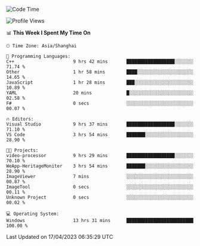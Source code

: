 <!--START_SECTION:waka-->
![Code Time](http://img.shields.io/badge/Code%20Time-862%20hrs%2055%20mins-blue)

![Profile Views](http://img.shields.io/badge/Profile%20Views-4-blue)

📊 **This Week I Spent My Time On** 

```text
🕑︎ Time Zone: Asia/Shanghai

💬 Programming Languages: 
C++                      9 hrs 42 mins       ██████████████████░░░░░░░   71.74 % 
Other                    1 hr 58 mins        ████░░░░░░░░░░░░░░░░░░░░░   14.65 % 
JavaScript               1 hr 28 mins        ███░░░░░░░░░░░░░░░░░░░░░░   10.89 % 
YAML                     20 mins             █░░░░░░░░░░░░░░░░░░░░░░░░   02.58 % 
F#                       0 secs              ░░░░░░░░░░░░░░░░░░░░░░░░░   00.07 % 

🔥 Editors: 
Visual Studio            9 hrs 37 mins       ██████████████████░░░░░░░   71.10 % 
VS Code                  3 hrs 54 mins       ███████░░░░░░░░░░░░░░░░░░   28.90 % 

🐱‍💻 Projects: 
video-processor          9 hrs 29 mins       ██████████████████░░░░░░░   70.10 % 
WeApp-HeritageMoniter    3 hrs 54 mins       ███████░░░░░░░░░░░░░░░░░░   28.90 % 
ImageViewer              7 mins              ░░░░░░░░░░░░░░░░░░░░░░░░░   00.87 % 
ImageTool                0 secs              ░░░░░░░░░░░░░░░░░░░░░░░░░   00.11 % 
Unknown Project          0 secs              ░░░░░░░░░░░░░░░░░░░░░░░░░   00.02 % 

💻 Operating System: 
Windows                  13 hrs 31 mins      █████████████████████████   100.00 % 
```


 Last Updated on 17/04/2023 06:35:29 UTC
<!--END_SECTION:waka-->